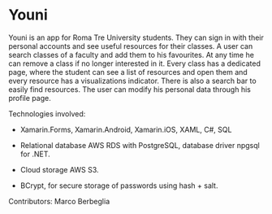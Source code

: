# Youni
Youni is an app for Roma Tre University students. They can sign in with their personal accounts and see useful resources for their classes.
A user can search classes of a faculty and add them to his favourites. At any time he can remove a class if no longer interested in it.
Every class has a dedicated page, where the student can see a list of resources and open them and every resource has a visualizations indicator. There is also a search bar to easily find resources.
The user can modify his personal data through his profile page.

Technologies involved:

- Xamarin.Forms, Xamarin.Android, Xamarin.iOS, XAML, C#, SQL

- Relational database AWS RDS with PostgreSQL, database driver npgsql for .NET.

- Cloud storage AWS S3.

- BCrypt, for secure storage of passwords using hash + salt.

Contributors: Marco Berbeglia
